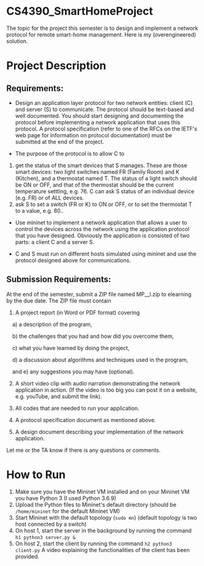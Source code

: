 # CS4390_SmartHomeProject

The topic for the project this semester is to design and implement a network protocol for remote smart-home management. Here is my (overengineered) solution.

# Project Description

## Requirements:

- Design an application layer protocol for two network entities: client (C) and server (S) to communicate. The protocol should be text-based and well documented. You should start designing and documenting the protocol before implementing a network application that uses this protocol. A protocol specification (refer to one of the RFCs on the IETF's web page for information on protocol documentation) must be submitted at the end of the project.

- The purpose of the protocol is to allow C to
1. get the status of the smart devices that S manages. These are those smart devices: two light switches named FR (Family Room) and K (Kitchen), and a thermostat named T. The status of a light switch should be ON or OFF, and that of the thermostat should be the current temperature settting, e.g. 76. C can ask S status of an individual device (e.g. FR) or of ALL devices.
2. ask S to set a switch (FR or K) to ON or OFF, or to set the thermostat T to a value, e.g. 80..  

- Use mininet to implement a network application that allows a user to control the devices across the network using the application protocol that you have designed. Obviously the application is consisted of two parts: a client C and a server S.

- C and S must run on different hosts simulated using mininet and use the protocol designed above for communications.
## Submission Requirements:

At the end of the semester, submit a ZIP file named MP_<first name>_l<ast name>.zip to elearning by the due date. The ZIP file must contain

1. A project report (in Word or PDF format) covering

&nbsp;&nbsp;&nbsp;&nbsp;a) a description of the program,

&nbsp;&nbsp;&nbsp;&nbsp;b) the challenges that you had  and how did you overcome them,

&nbsp;&nbsp;&nbsp;&nbsp;c) what you have learned by doing the project,

&nbsp;&nbsp;&nbsp;&nbsp;d) a discussion about algorithms and techniques used in the program,

&nbsp;&nbsp;&nbsp;&nbsp;and e) any suggestions you may have (optional).

2. A short video clip with audio narration demonstrating the network application in action. (If the video is too big you can post it on a website, e.g. youTube, and submit the link).

3. All codes that are needed to run your application.

4. A protocol specification document as mentioned above.

5. A design document describing your implementation of the network application.

Let me or the TA know if there is any questions or comments.

# How to Run

1. Make sure you have the Mininet VM installed and on your Mininet VM you have Python 3 (I used Python 3.6.9)
2. Upload the Python files to Mininet's default directory (should be `/home/mininet` for the default Mininet VM)
3. Start Mininet with the default topology (`sudo mn`) (default topology is two host connected by a switch)
4. On host 1, start the server in the background by running the command `h1 python3 server.py &`
5. On host 2, start the client by running the command `h2 python3 client.py`
A video explaining the functionalities of the client has been provided. 
